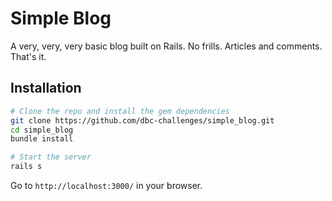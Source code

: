 # Simple Blog

A very, very, very basic blog built on Rails.  No frills.  Articles and comments.  That's it.

## Installation

```bash
# Clone the repo and install the gem dependencies
git clone https://github.com/dbc-challenges/simple_blog.git
cd simple_blog
bundle install

# Start the server
rails s
```

Go to `http://localhost:3000/` in your browser.